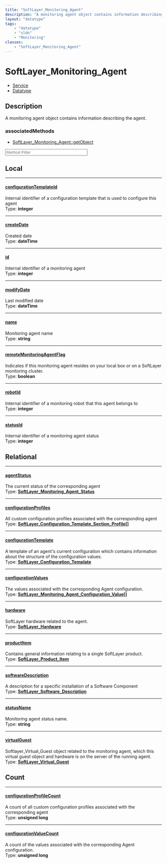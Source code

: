 ```yaml
---
title: "SoftLayer_Monitoring_Agent"
description: "A monitoring agent object contains information describing the agent."
layout: "datatype"
tags:
    - "datatype"
    - "sldn"
    - "Monitoring"
classes:
    - "SoftLayer_Monitoring_Agent"
---
```


# SoftLayer_Monitoring_Agent
<div id='service-datatype'>
    <ul id='sldn-reference-tabs'>
    <li id='service'> <a href='/reference/services/SoftLayer_Monitoring_Agent' >Service</a></li>    <li id='datatype'> <a href='/reference/datatypes/SoftLayer_Monitoring_Agent' >Datatype</a></li>
    </ul>
</div>

## Description 
A monitoring agent object contains information describing the agent. 


### associatedMethods

*  [SoftLayer_Monitoring_Agent::getObject](/reference/services/SoftLayer_Monitoring_Agent/getObject )





<!-- Service Filer BEGIN -->
<div class="view-filters">
        <div class="clearfix">
            <div class="search-input-box">
                <input placeholder="Method Filter" onkeyup="titleSearch(inputId='prop-input', divId='properties', elementClass='prop-row')" 
                    type="text" id="prop-input" value="" size="30" maxlength="128" class="form-text">
            </div>
        </div>
</div>
<!-- Service Filer END -->

<div id="properties" class="content">
<div id="localProperties" class="prop-content" >

## Local
-----
[configurationTemplateId]: #configurationtemplateid
#### [configurationTemplateId]
Internal identifier of a configuration template that is used to configure this agent  
<span class="type-label">Type: </span>**integer**

-----
[createDate]: #createdate
#### [createDate]
Created date  
<span class="type-label">Type: </span>**dateTime**

-----
[id]: #id
#### [id]
Internal identifier of a monitoring agent  
<span class="type-label">Type: </span>**integer**

-----
[modifyDate]: #modifydate
#### [modifyDate]
Last modified date  
<span class="type-label">Type: </span>**dateTime**

-----
[name]: #name
#### [name]
Monitoring agent name  
<span class="type-label">Type: </span>**string**

-----
[remoteMonitoringAgentFlag]: #remotemonitoringagentflag
#### [remoteMonitoringAgentFlag]
Indicates if this monitoring agent resides on your local box or on a SoftLayer monitoring cluster.  
<span class="type-label">Type: </span>**boolean**

-----
[robotId]: #robotid
#### [robotId]
Internal identifier of a monitoring robot that this agent belongs to  
<span class="type-label">Type: </span>**integer**

-----
[statusId]: #statusid
#### [statusId]
Internal identifier of a monitoring agent status  
<span class="type-label">Type: </span>**integer**

</div>
<!-- LOCAL PROPERTY END -->

<div id="relationalProperties"  class="prop-content" >

## Relational
-----
[agentStatus]: #agentstatus
#### [agentStatus]
The current status of the corresponding agent  
<span class="type-label">Type: </span>**<a href='/reference/datatypes/SoftLayer_Monitoring_Agent_Status'>SoftLayer_Monitoring_Agent_Status </a>**

-----
[configurationProfiles]: #configurationprofiles
#### [configurationProfiles]
All custom configuration profiles associated with the corresponding agent  
<span class="type-label">Type: </span>**<a href='/reference/datatypes/SoftLayer_Configuration_Template_Section_Profile'>SoftLayer_Configuration_Template_Section_Profile[] </a>**

-----
[configurationTemplate]: #configurationtemplate
#### [configurationTemplate]
A template of an agent's current configuration which contains information about the structure of the configuration values.  
<span class="type-label">Type: </span>**<a href='/reference/datatypes/SoftLayer_Configuration_Template'>SoftLayer_Configuration_Template </a>**

-----
[configurationValues]: #configurationvalues
#### [configurationValues]
The values associated with the corresponding Agent configuration.  
<span class="type-label">Type: </span>**<a href='/reference/datatypes/SoftLayer_Monitoring_Agent_Configuration_Value'>SoftLayer_Monitoring_Agent_Configuration_Value[] </a>**

-----
[hardware]: #hardware
#### [hardware]
SoftLayer hardware related to the agent.  
<span class="type-label">Type: </span>**<a href='/reference/datatypes/SoftLayer_Hardware'>SoftLayer_Hardware </a>**

-----
[productItem]: #productitem
#### [productItem]
Contains general information relating to a single SoftLayer product.  
<span class="type-label">Type: </span>**<a href='/reference/datatypes/SoftLayer_Product_Item'>SoftLayer_Product_Item </a>**

-----
[softwareDescription]: #softwaredescription
#### [softwareDescription]
A description for a specific installation of a Software Component  
<span class="type-label">Type: </span>**<a href='/reference/datatypes/SoftLayer_Software_Description'>SoftLayer_Software_Description </a>**

-----
[statusName]: #statusname
#### [statusName]
Monitoring agent status name.  
<span class="type-label">Type: </span>**string**

-----
[virtualGuest]: #virtualguest
#### [virtualGuest]
Softlayer_Virtual_Guest object related to the monitoring agent, which this virtual guest object and hardware is on the server of the running agent.  
<span class="type-label">Type: </span>**<a href='/reference/datatypes/SoftLayer_Virtual_Guest'>SoftLayer_Virtual_Guest </a>**


## Count

-----
[configurationProfileCount]: #configurationprofilecount
#### [configurationProfileCount]
A count of all custom configuration profiles associated with the corresponding agent   
<span class="type-label">Type: </span>**unsigned long**


-----
[configurationValueCount]: #configurationvaluecount
#### [configurationValueCount]
A count of the values associated with the corresponding Agent configuration.   
<span class="type-label">Type: </span>**unsigned long**

</div>


